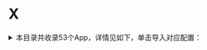# X
<details>
<summary>
本目录共收录53个App，详情见如下，单击导入对应配置：
</summary>

- [下厨房](https://quantumult.app/x/open-app/add-resource?remote-resource=%7B%22filter_remote%22%3A%20%5B%22https%3A%2F%2Fraw.githubusercontent.com%2Fzirawell%2FR-Store%2Fmain%2FRule%2FQuanX%2FAdblock%2FApp%2FX%2F%E4%B8%8B%E5%8E%A8%E6%88%BF%2Ffilter%2Fxiachufang.list%2C%20tag%3D%E4%B8%8B%E5%8E%A8%E6%88%BF%22%5D%2C%22rewrite_remote%22%3A%20%5B%22https%3A%2F%2Fraw.githubusercontent.com%2Fzirawell%2FR-Store%2Fmain%2FRule%2FQuanX%2FAdblock%2FApp%2FX%2F%E4%B8%8B%E5%8E%A8%E6%88%BF%2Frewrite%2Fxiachufang.conf%2C%20tag%3D%E4%B8%8B%E5%8E%A8%E6%88%BF%22%5D%7D)
- [兴业生活](https://quantumult.app/x/open-app/add-resource?remote-resource=%7B%22rewrite_remote%22%3A%20%5B%22https%3A%2F%2Fraw.githubusercontent.com%2Fzirawell%2FR-Store%2Fmain%2FRule%2FQuanX%2FAdblock%2FApp%2FX%2F%E5%85%B4%E4%B8%9A%E7%94%9F%E6%B4%BB%2Frewrite%2Fciblife.conf%2C%20tag%3D%E5%85%B4%E4%B8%9A%E7%94%9F%E6%B4%BB%22%5D%7D)
- [兴业证券优理宝](https://quantumult.app/x/open-app/add-resource?remote-resource=%7B%22rewrite_remote%22%3A%20%5B%22https%3A%2F%2Fraw.githubusercontent.com%2Fzirawell%2FR-Store%2Fmain%2FRule%2FQuanX%2FAdblock%2FApp%2FX%2F%E5%85%B4%E4%B8%9A%E8%AF%81%E5%88%B8%E4%BC%98%E7%90%86%E5%AE%9D%2Frewrite%2Fxyzq.conf%2C%20tag%3D%E5%85%B4%E4%B8%9A%E8%AF%81%E5%88%B8%E4%BC%98%E7%90%86%E5%AE%9D%22%5D%7D)
- [兴业银行手机银行](https://quantumult.app/x/open-app/add-resource?remote-resource=%7B%22rewrite_remote%22%3A%20%5B%22https%3A%2F%2Fraw.githubusercontent.com%2Fzirawell%2FR-Store%2Fmain%2FRule%2FQuanX%2FAdblock%2FApp%2FX%2F%E5%85%B4%E4%B8%9A%E9%93%B6%E8%A1%8C%E6%89%8B%E6%9C%BA%E9%93%B6%E8%A1%8C%2Frewrite%2Fcib.conf%2C%20tag%3D%E5%85%B4%E4%B8%9A%E9%93%B6%E8%A1%8C%E6%89%8B%E6%9C%BA%E9%93%B6%E8%A1%8C%22%5D%7D)
- [厦门航空](https://quantumult.app/x/open-app/add-resource?remote-resource=%7B%22rewrite_remote%22%3A%20%5B%22https%3A%2F%2Fraw.githubusercontent.com%2Fzirawell%2FR-Store%2Fmain%2FRule%2FQuanX%2FAdblock%2FApp%2FX%2F%E5%8E%A6%E9%97%A8%E8%88%AA%E7%A9%BA%2Frewrite%2Fxiamenair.conf%2C%20tag%3D%E5%8E%A6%E9%97%A8%E8%88%AA%E7%A9%BA%22%5D%7D)
- [向日葵远程控制](https://quantumult.app/x/open-app/add-resource?remote-resource=%7B%22rewrite_remote%22%3A%20%5B%22https%3A%2F%2Fraw.githubusercontent.com%2Fzirawell%2FR-Store%2Fmain%2FRule%2FQuanX%2FAdblock%2FApp%2FX%2F%E5%90%91%E6%97%A5%E8%91%B5%E8%BF%9C%E7%A8%8B%E6%8E%A7%E5%88%B6%2Frewrite%2Fsunlogin.conf%2C%20tag%3D%E5%90%91%E6%97%A5%E8%91%B5%E8%BF%9C%E7%A8%8B%E6%8E%A7%E5%88%B6%22%5D%7D)
- [喜马拉雅](https://quantumult.app/x/open-app/add-resource?remote-resource=%7B%22filter_remote%22%3A%20%5B%22https%3A%2F%2Fraw.githubusercontent.com%2Fzirawell%2FR-Store%2Fmain%2FRule%2FQuanX%2FAdblock%2FApp%2FX%2F%E5%96%9C%E9%A9%AC%E6%8B%89%E9%9B%85%2Ffilter%2Fxmly.list%2C%20tag%3D%E5%96%9C%E9%A9%AC%E6%8B%89%E9%9B%85%22%5D%2C%22rewrite_remote%22%3A%20%5B%22https%3A%2F%2Fraw.githubusercontent.com%2Fzirawell%2FR-Store%2Fmain%2FRule%2FQuanX%2FAdblock%2FApp%2FX%2F%E5%96%9C%E9%A9%AC%E6%8B%89%E9%9B%85%2Frewrite%2Fxmly.conf%2C%20tag%3D%E5%96%9C%E9%A9%AC%E6%8B%89%E9%9B%85%22%5D%7D)
- [学信网](https://quantumult.app/x/open-app/add-resource?remote-resource=%7B%22filter_remote%22%3A%20%5B%22https%3A%2F%2Fraw.githubusercontent.com%2Fzirawell%2FR-Store%2Fmain%2FRule%2FQuanX%2FAdblock%2FApp%2FX%2F%E5%AD%A6%E4%BF%A1%E7%BD%91%2Ffilter%2Fchsi.list%2C%20tag%3D%E5%AD%A6%E4%BF%A1%E7%BD%91%22%5D%7D)
- [小Biu智家](https://quantumult.app/x/open-app/add-resource?remote-resource=%7B%22rewrite_remote%22%3A%20%5B%22https%3A%2F%2Fraw.githubusercontent.com%2Fzirawell%2FR-Store%2Fmain%2FRule%2FQuanX%2FAdblock%2FApp%2FX%2F%E5%B0%8FBiu%E6%99%BA%E5%AE%B6%2Frewrite%2Fsuning.conf%2C%20tag%3D%E5%B0%8FBiu%E6%99%BA%E5%AE%B6%22%5D%7D)
- [小佩宠物](https://quantumult.app/x/open-app/add-resource?remote-resource=%7B%22rewrite_remote%22%3A%20%5B%22https%3A%2F%2Fraw.githubusercontent.com%2Fzirawell%2FR-Store%2Fmain%2FRule%2FQuanX%2FAdblock%2FApp%2FX%2F%E5%B0%8F%E4%BD%A9%E5%AE%A0%E7%89%A9%2Frewrite%2Fpetkit.conf%2C%20tag%3D%E5%B0%8F%E4%BD%A9%E5%AE%A0%E7%89%A9%22%5D%7D)
- [小利生活](https://quantumult.app/x/open-app/add-resource?remote-resource=%7B%22filter_remote%22%3A%20%5B%22https%3A%2F%2Fraw.githubusercontent.com%2Fzirawell%2FR-Store%2Fmain%2FRule%2FQuanX%2FAdblock%2FApp%2FX%2F%E5%B0%8F%E5%88%A9%E7%94%9F%E6%B4%BB%2Ffilter%2Fhelipay.list%2C%20tag%3D%E5%B0%8F%E5%88%A9%E7%94%9F%E6%B4%BB%22%5D%7D)
- [小合拓展](https://quantumult.app/x/open-app/add-resource?remote-resource=%7B%22rewrite_remote%22%3A%20%5B%22https%3A%2F%2Fraw.githubusercontent.com%2Fzirawell%2FR-Store%2Fmain%2FRule%2FQuanX%2FAdblock%2FApp%2FX%2F%E5%B0%8F%E5%90%88%E6%8B%93%E5%B1%95%2Frewrite%2Fxhtz.conf%2C%20tag%3D%E5%B0%8F%E5%90%88%E6%8B%93%E5%B1%95%22%5D%7D)
- [小宇宙](https://quantumult.app/x/open-app/add-resource?remote-resource=%7B%22rewrite_remote%22%3A%20%5B%22https%3A%2F%2Fraw.githubusercontent.com%2Fzirawell%2FR-Store%2Fmain%2FRule%2FQuanX%2FAdblock%2FApp%2FX%2F%E5%B0%8F%E5%AE%87%E5%AE%99%2Frewrite%2Fxiaoyuzhoufm.conf%2C%20tag%3D%E5%B0%8F%E5%AE%87%E5%AE%99%22%5D%7D)
- [小熊拦截](https://quantumult.app/x/open-app/add-resource?remote-resource=%7B%22rewrite_remote%22%3A%20%5B%22https%3A%2F%2Fraw.githubusercontent.com%2Fzirawell%2FR-Store%2Fmain%2FRule%2FQuanX%2FAdblock%2FApp%2FX%2F%E5%B0%8F%E7%86%8A%E6%8B%A6%E6%88%AA%2Frewrite%2Fxiaoxiong.conf%2C%20tag%3D%E5%B0%8F%E7%86%8A%E6%8B%A6%E6%88%AA%22%5D%7D)
- [小熊美术](https://quantumult.app/x/open-app/add-resource?remote-resource=%7B%22rewrite_remote%22%3A%20%5B%22https%3A%2F%2Fraw.githubusercontent.com%2Fzirawell%2FR-Store%2Fmain%2FRule%2FQuanX%2FAdblock%2FApp%2FX%2F%E5%B0%8F%E7%86%8A%E7%BE%8E%E6%9C%AF%2Frewrite%2Fxiaoxiongmeishu.conf%2C%20tag%3D%E5%B0%8F%E7%86%8A%E7%BE%8E%E6%9C%AF%22%5D%7D)
- [小爱音箱](https://quantumult.app/x/open-app/add-resource?remote-resource=%7B%22filter_remote%22%3A%20%5B%22https%3A%2F%2Fraw.githubusercontent.com%2Fzirawell%2FR-Store%2Fmain%2FRule%2FQuanX%2FAdblock%2FApp%2FX%2F%E5%B0%8F%E7%88%B1%E9%9F%B3%E7%AE%B1%2Ffilter%2Fxiaoaisound.list%2C%20tag%3D%E5%B0%8F%E7%88%B1%E9%9F%B3%E7%AE%B1%22%5D%2C%22rewrite_remote%22%3A%20%5B%22https%3A%2F%2Fraw.githubusercontent.com%2Fzirawell%2FR-Store%2Fmain%2FRule%2FQuanX%2FAdblock%2FApp%2FX%2F%E5%B0%8F%E7%88%B1%E9%9F%B3%E7%AE%B1%2Frewrite%2Fxiaoaisound.conf%2C%20tag%3D%E5%B0%8F%E7%88%B1%E9%9F%B3%E7%AE%B1%22%5D%7D)
- [小牛电动](https://quantumult.app/x/open-app/add-resource?remote-resource=%7B%22rewrite_remote%22%3A%20%5B%22https%3A%2F%2Fraw.githubusercontent.com%2Fzirawell%2FR-Store%2Fmain%2FRule%2FQuanX%2FAdblock%2FApp%2FX%2F%E5%B0%8F%E7%89%9B%E7%94%B5%E5%8A%A8%2Frewrite%2Fniu.conf%2C%20tag%3D%E5%B0%8F%E7%89%9B%E7%94%B5%E5%8A%A8%22%5D%7D)
- [小特](https://quantumult.app/x/open-app/add-resource?remote-resource=%7B%22rewrite_remote%22%3A%20%5B%22https%3A%2F%2Fraw.githubusercontent.com%2Fzirawell%2FR-Store%2Fmain%2FRule%2FQuanX%2FAdblock%2FApp%2FX%2F%E5%B0%8F%E7%89%B9%2Frewrite%2Fxiaote.conf%2C%20tag%3D%E5%B0%8F%E7%89%B9%22%5D%7D)
- [小白学习打印](https://quantumult.app/x/open-app/add-resource?remote-resource=%7B%22rewrite_remote%22%3A%20%5B%22https%3A%2F%2Fraw.githubusercontent.com%2Fzirawell%2FR-Store%2Fmain%2FRule%2FQuanX%2FAdblock%2FApp%2FX%2F%E5%B0%8F%E7%99%BD%E5%AD%A6%E4%B9%A0%E6%89%93%E5%8D%B0%2Frewrite%2Fxbxxhz.conf%2C%20tag%3D%E5%B0%8F%E7%99%BD%E5%AD%A6%E4%B9%A0%E6%89%93%E5%8D%B0%22%5D%7D)
- [小睡眠](https://quantumult.app/x/open-app/add-resource?remote-resource=%7B%22rewrite_remote%22%3A%20%5B%22https%3A%2F%2Fraw.githubusercontent.com%2Fzirawell%2FR-Store%2Fmain%2FRule%2FQuanX%2FAdblock%2FApp%2FX%2F%E5%B0%8F%E7%9D%A1%E7%9C%A0%2Frewrite%2Fcosleep.conf%2C%20tag%3D%E5%B0%8F%E7%9D%A1%E7%9C%A0%22%5D%7D)
- [小站](https://quantumult.app/x/open-app/add-resource?remote-resource=%7B%22rewrite_remote%22%3A%20%5B%22https%3A%2F%2Fraw.githubusercontent.com%2Fzirawell%2FR-Store%2Fmain%2FRule%2FQuanX%2FAdblock%2FApp%2FX%2F%E5%B0%8F%E7%AB%99%2Frewrite%2Fzhan.conf%2C%20tag%3D%E5%B0%8F%E7%AB%99%22%5D%7D)
- [小米商城](https://quantumult.app/x/open-app/add-resource?remote-resource=%7B%22rewrite_remote%22%3A%20%5B%22https%3A%2F%2Fraw.githubusercontent.com%2Fzirawell%2FR-Store%2Fmain%2FRule%2FQuanX%2FAdblock%2FApp%2FX%2F%E5%B0%8F%E7%B1%B3%E5%95%86%E5%9F%8E%2Frewrite%2Fmishop.conf%2C%20tag%3D%E5%B0%8F%E7%B1%B3%E5%95%86%E5%9F%8E%22%5D%7D)
- [小米打印](https://quantumult.app/x/open-app/add-resource?remote-resource=%7B%22rewrite_remote%22%3A%20%5B%22https%3A%2F%2Fraw.githubusercontent.com%2Fzirawell%2FR-Store%2Fmain%2FRule%2FQuanX%2FAdblock%2FApp%2FX%2F%E5%B0%8F%E7%B1%B3%E6%89%93%E5%8D%B0%2Frewrite%2Fmiprint.conf%2C%20tag%3D%E5%B0%8F%E7%B1%B3%E6%89%93%E5%8D%B0%22%5D%7D)
- [小米有品](https://quantumult.app/x/open-app/add-resource?remote-resource=%7B%22filter_remote%22%3A%20%5B%22https%3A%2F%2Fraw.githubusercontent.com%2Fzirawell%2FR-Store%2Fmain%2FRule%2FQuanX%2FAdblock%2FApp%2FX%2F%E5%B0%8F%E7%B1%B3%E6%9C%89%E5%93%81%2Ffilter%2Fmiyoupin.list%2C%20tag%3D%E5%B0%8F%E7%B1%B3%E6%9C%89%E5%93%81%22%5D%2C%22rewrite_remote%22%3A%20%5B%22https%3A%2F%2Fraw.githubusercontent.com%2Fzirawell%2FR-Store%2Fmain%2FRule%2FQuanX%2FAdblock%2FApp%2FX%2F%E5%B0%8F%E7%B1%B3%E6%9C%89%E5%93%81%2Frewrite%2Fmiyoupin.conf%2C%20tag%3D%E5%B0%8F%E7%B1%B3%E6%9C%89%E5%93%81%22%5D%7D)
- [小米运动](https://quantumult.app/x/open-app/add-resource?remote-resource=%7B%22rewrite_remote%22%3A%20%5B%22https%3A%2F%2Fraw.githubusercontent.com%2Fzirawell%2FR-Store%2Fmain%2FRule%2FQuanX%2FAdblock%2FApp%2FX%2F%E5%B0%8F%E7%B1%B3%E8%BF%90%E5%8A%A8%2Frewrite%2Fmifit.conf%2C%20tag%3D%E5%B0%8F%E7%B1%B3%E8%BF%90%E5%8A%A8%22%5D%7D)
- [小红书](https://quantumult.app/x/open-app/add-resource?remote-resource=%7B%22filter_remote%22%3A%20%5B%22https%3A%2F%2Fraw.githubusercontent.com%2Fzirawell%2FR-Store%2Fmain%2FRule%2FQuanX%2FAdblock%2FApp%2FX%2F%E5%B0%8F%E7%BA%A2%E4%B9%A6%2Ffilter%2Fxiaohongshu.list%2C%20tag%3D%E5%B0%8F%E7%BA%A2%E4%B9%A6%22%5D%2C%22rewrite_remote%22%3A%20%5B%22https%3A%2F%2Fraw.githubusercontent.com%2Fzirawell%2FR-Store%2Fmain%2FRule%2FQuanX%2FAdblock%2FApp%2FX%2F%E5%B0%8F%E7%BA%A2%E4%B9%A6%2Frewrite%2Fxiaohongshu.conf%2C%20tag%3D%E5%B0%8F%E7%BA%A2%E4%B9%A6%22%5D%7D)
- [小芒](https://quantumult.app/x/open-app/add-resource?remote-resource=%7B%22rewrite_remote%22%3A%20%5B%22https%3A%2F%2Fraw.githubusercontent.com%2Fzirawell%2FR-Store%2Fmain%2FRule%2FQuanX%2FAdblock%2FApp%2FX%2F%E5%B0%8F%E8%8A%92%2Frewrite%2Fmgtv.conf%2C%20tag%3D%E5%B0%8F%E8%8A%92%22%5D%7D)
- [小蚕霸王餐](https://quantumult.app/x/open-app/add-resource?remote-resource=%7B%22rewrite_remote%22%3A%20%5B%22https%3A%2F%2Fraw.githubusercontent.com%2Fzirawell%2FR-Store%2Fmain%2FRule%2FQuanX%2FAdblock%2FApp%2FX%2F%E5%B0%8F%E8%9A%95%E9%9C%B8%E7%8E%8B%E9%A4%90%2Frewrite%2Fxcbwc.conf%2C%20tag%3D%E5%B0%8F%E8%9A%95%E9%9C%B8%E7%8E%8B%E9%A4%90%22%5D%7D)
- [小象超市](https://quantumult.app/x/open-app/add-resource?remote-resource=%7B%22rewrite_remote%22%3A%20%5B%22https%3A%2F%2Fraw.githubusercontent.com%2Fzirawell%2FR-Store%2Fmain%2FRule%2FQuanX%2FAdblock%2FApp%2FX%2F%E5%B0%8F%E8%B1%A1%E8%B6%85%E5%B8%82%2Frewrite%2Fxiaoxiang.conf%2C%20tag%3D%E5%B0%8F%E8%B1%A1%E8%B6%85%E5%B8%82%22%5D%7D)
- [小鹏汽车](https://quantumult.app/x/open-app/add-resource?remote-resource=%7B%22filter_remote%22%3A%20%5B%22https%3A%2F%2Fraw.githubusercontent.com%2Fzirawell%2FR-Store%2Fmain%2FRule%2FQuanX%2FAdblock%2FApp%2FX%2F%E5%B0%8F%E9%B9%8F%E6%B1%BD%E8%BD%A6%2Ffilter%2Fxpeng.list%2C%20tag%3D%E5%B0%8F%E9%B9%8F%E6%B1%BD%E8%BD%A6%22%5D%2C%22rewrite_remote%22%3A%20%5B%22https%3A%2F%2Fraw.githubusercontent.com%2Fzirawell%2FR-Store%2Fmain%2FRule%2FQuanX%2FAdblock%2FApp%2FX%2F%E5%B0%8F%E9%B9%8F%E6%B1%BD%E8%BD%A6%2Frewrite%2Fxpeng.conf%2C%20tag%3D%E5%B0%8F%E9%B9%8F%E6%B1%BD%E8%BD%A6%22%5D%7D)
- [小黑盒](https://quantumult.app/x/open-app/add-resource?remote-resource=%7B%22rewrite_remote%22%3A%20%5B%22https%3A%2F%2Fraw.githubusercontent.com%2Fzirawell%2FR-Store%2Fmain%2FRule%2FQuanX%2FAdblock%2FApp%2FX%2F%E5%B0%8F%E9%BB%91%E7%9B%92%2Frewrite%2Fxiaoheihe.conf%2C%20tag%3D%E5%B0%8F%E9%BB%91%E7%9B%92%22%5D%7D)
- [希尔顿荣誉客会](https://quantumult.app/x/open-app/add-resource?remote-resource=%7B%22rewrite_remote%22%3A%20%5B%22https%3A%2F%2Fraw.githubusercontent.com%2Fzirawell%2FR-Store%2Fmain%2FRule%2FQuanX%2FAdblock%2FApp%2FX%2F%E5%B8%8C%E5%B0%94%E9%A1%BF%E8%8D%A3%E8%AA%89%E5%AE%A2%E4%BC%9A%2Frewrite%2Fhilton.conf%2C%20tag%3D%E5%B8%8C%E5%B0%94%E9%A1%BF%E8%8D%A3%E8%AA%89%E5%AE%A2%E4%BC%9A%22%5D%7D)
- [希沃白板](https://quantumult.app/x/open-app/add-resource?remote-resource=%7B%22rewrite_remote%22%3A%20%5B%22https%3A%2F%2Fraw.githubusercontent.com%2Fzirawell%2FR-Store%2Fmain%2FRule%2FQuanX%2FAdblock%2FApp%2FX%2F%E5%B8%8C%E6%B2%83%E7%99%BD%E6%9D%BF%2Frewrite%2Fseewo.conf%2C%20tag%3D%E5%B8%8C%E6%B2%83%E7%99%BD%E6%9D%BF%22%5D%7D)
- [心悦俱乐部](https://quantumult.app/x/open-app/add-resource?remote-resource=%7B%22rewrite_remote%22%3A%20%5B%22https%3A%2F%2Fraw.githubusercontent.com%2Fzirawell%2FR-Store%2Fmain%2FRule%2FQuanX%2FAdblock%2FApp%2FX%2F%E5%BF%83%E6%82%A6%E4%BF%B1%E4%B9%90%E9%83%A8%2Frewrite%2Fxinyue.conf%2C%20tag%3D%E5%BF%83%E6%82%A6%E4%BF%B1%E4%B9%90%E9%83%A8%22%5D%7D)
- [携程旅行](https://quantumult.app/x/open-app/add-resource?remote-resource=%7B%22filter_remote%22%3A%20%5B%22https%3A%2F%2Fraw.githubusercontent.com%2Fzirawell%2FR-Store%2Fmain%2FRule%2FQuanX%2FAdblock%2FApp%2FX%2F%E6%90%BA%E7%A8%8B%E6%97%85%E8%A1%8C%2Ffilter%2Fctrip.list%2C%20tag%3D%E6%90%BA%E7%A8%8B%E6%97%85%E8%A1%8C%22%5D%2C%22rewrite_remote%22%3A%20%5B%22https%3A%2F%2Fraw.githubusercontent.com%2Fzirawell%2FR-Store%2Fmain%2FRule%2FQuanX%2FAdblock%2FApp%2FX%2F%E6%90%BA%E7%A8%8B%E6%97%85%E8%A1%8C%2Frewrite%2Fctrip.conf%2C%20tag%3D%E6%90%BA%E7%A8%8B%E6%97%85%E8%A1%8C%22%5D%7D)
- [新浪新闻](https://quantumult.app/x/open-app/add-resource?remote-resource=%7B%22rewrite_remote%22%3A%20%5B%22https%3A%2F%2Fraw.githubusercontent.com%2Fzirawell%2FR-Store%2Fmain%2FRule%2FQuanX%2FAdblock%2FApp%2FX%2F%E6%96%B0%E6%B5%AA%E6%96%B0%E9%97%BB%2Frewrite%2Fsinaapp.conf%2C%20tag%3D%E6%96%B0%E6%B5%AA%E6%96%B0%E9%97%BB%22%5D%7D)
- [新片场](https://quantumult.app/x/open-app/add-resource?remote-resource=%7B%22rewrite_remote%22%3A%20%5B%22https%3A%2F%2Fraw.githubusercontent.com%2Fzirawell%2FR-Store%2Fmain%2FRule%2FQuanX%2FAdblock%2FApp%2FX%2F%E6%96%B0%E7%89%87%E5%9C%BA%2Frewrite%2Fxinpianchang.conf%2C%20tag%3D%E6%96%B0%E7%89%87%E5%9C%BA%22%5D%7D)
- [星火英语](https://quantumult.app/x/open-app/add-resource?remote-resource=%7B%22rewrite_remote%22%3A%20%5B%22https%3A%2F%2Fraw.githubusercontent.com%2Fzirawell%2FR-Store%2Fmain%2FRule%2FQuanX%2FAdblock%2FApp%2FX%2F%E6%98%9F%E7%81%AB%E8%8B%B1%E8%AF%AD%2Frewrite%2Fsparke.conf%2C%20tag%3D%E6%98%9F%E7%81%AB%E8%8B%B1%E8%AF%AD%22%5D%7D)
- [星财富](https://quantumult.app/x/open-app/add-resource?remote-resource=%7B%22rewrite_remote%22%3A%20%5B%22https%3A%2F%2Fraw.githubusercontent.com%2Fzirawell%2FR-Store%2Fmain%2FRule%2FQuanX%2FAdblock%2FApp%2FX%2F%E6%98%9F%E8%B4%A2%E5%AF%8C%2Frewrite%2Fxingcaifu.conf%2C%20tag%3D%E6%98%9F%E8%B4%A2%E5%AF%8C%22%5D%7D)
- [星途starway](https://quantumult.app/x/open-app/add-resource?remote-resource=%7B%22rewrite_remote%22%3A%20%5B%22https%3A%2F%2Fraw.githubusercontent.com%2Fzirawell%2FR-Store%2Fmain%2FRule%2FQuanX%2FAdblock%2FApp%2FX%2F%E6%98%9F%E9%80%94starway%2Frewrite%2Fstarway.conf%2C%20tag%3D%E6%98%9F%E9%80%94starway%22%5D%7D)
- [晓晓优选霸王餐](https://quantumult.app/x/open-app/add-resource?remote-resource=%7B%22filter_remote%22%3A%20%5B%22https%3A%2F%2Fraw.githubusercontent.com%2Fzirawell%2FR-Store%2Fmain%2FRule%2FQuanX%2FAdblock%2FApp%2FX%2F%E6%99%93%E6%99%93%E4%BC%98%E9%80%89%E9%9C%B8%E7%8E%8B%E9%A4%90%2Ffilter%2Fxiaoxiaoyouxuan.list%2C%20tag%3D%E6%99%93%E6%99%93%E4%BC%98%E9%80%89%E9%9C%B8%E7%8E%8B%E9%A4%90%22%5D%2C%22rewrite_remote%22%3A%20%5B%22https%3A%2F%2Fraw.githubusercontent.com%2Fzirawell%2FR-Store%2Fmain%2FRule%2FQuanX%2FAdblock%2FApp%2FX%2F%E6%99%93%E6%99%93%E4%BC%98%E9%80%89%E9%9C%B8%E7%8E%8B%E9%A4%90%2Frewrite%2Fxiaoxiaoyouxuan.conf%2C%20tag%3D%E6%99%93%E6%99%93%E4%BC%98%E9%80%89%E9%9C%B8%E7%8E%8B%E9%A4%90%22%5D%7D)
- [福享太平](https://quantumult.app/x/open-app/add-resource?remote-resource=%7B%22rewrite_remote%22%3A%20%5B%22https%3A%2F%2Fraw.githubusercontent.com%2Fzirawell%2FR-Store%2Fmain%2FRule%2FQuanX%2FAdblock%2FApp%2FX%2F%E7%A6%8F%E4%BA%AB%E5%A4%AA%E5%B9%B3%2Frewrite%2Ftaiping.conf%2C%20tag%3D%E7%A6%8F%E4%BA%AB%E5%A4%AA%E5%B9%B3%22%5D%7D)
- [笑容加](https://quantumult.app/x/open-app/add-resource?remote-resource=%7B%22rewrite_remote%22%3A%20%5B%22https%3A%2F%2Fraw.githubusercontent.com%2Fzirawell%2FR-Store%2Fmain%2FRule%2FQuanX%2FAdblock%2FApp%2FX%2F%E7%AC%91%E5%AE%B9%E5%8A%A0%2Frewrite%2Fusmile.conf%2C%20tag%3D%E7%AC%91%E5%AE%B9%E5%8A%A0%22%5D%7D)
- [米游社](https://quantumult.app/x/open-app/add-resource?remote-resource=%7B%22rewrite_remote%22%3A%20%5B%22https%3A%2F%2Fraw.githubusercontent.com%2Fzirawell%2FR-Store%2Fmain%2FRule%2FQuanX%2FAdblock%2FApp%2FX%2F%E7%B1%B3%E6%B8%B8%E7%A4%BE%2Frewrite%2Fmihoyo.conf%2C%20tag%3D%E7%B1%B3%E6%B8%B8%E7%A4%BE%22%5D%7D)
- [米读小说](https://quantumult.app/x/open-app/add-resource?remote-resource=%7B%22rewrite_remote%22%3A%20%5B%22https%3A%2F%2Fraw.githubusercontent.com%2Fzirawell%2FR-Store%2Fmain%2FRule%2FQuanX%2FAdblock%2FApp%2FX%2F%E7%B1%B3%E8%AF%BB%E5%B0%8F%E8%AF%B4%2Frewrite%2Fmiread.conf%2C%20tag%3D%E7%B1%B3%E8%AF%BB%E5%B0%8F%E8%AF%B4%22%5D%7D)
- [西施眼](https://quantumult.app/x/open-app/add-resource?remote-resource=%7B%22rewrite_remote%22%3A%20%5B%22https%3A%2F%2Fraw.githubusercontent.com%2Fzirawell%2FR-Store%2Fmain%2FRule%2FQuanX%2FAdblock%2FApp%2FX%2F%E8%A5%BF%E6%96%BD%E7%9C%BC%2Frewrite%2Ftmuyun.conf%2C%20tag%3D%E8%A5%BF%E6%96%BD%E7%9C%BC%22%5D%7D)
- [西窗烛](https://quantumult.app/x/open-app/add-resource?remote-resource=%7B%22rewrite_remote%22%3A%20%5B%22https%3A%2F%2Fraw.githubusercontent.com%2Fzirawell%2FR-Store%2Fmain%2FRule%2FQuanX%2FAdblock%2FApp%2FX%2F%E8%A5%BF%E7%AA%97%E7%83%9B%2Frewrite%2Fxczim.conf%2C%20tag%3D%E8%A5%BF%E7%AA%97%E7%83%9B%22%5D%7D)
- [讯飞输入法](https://quantumult.app/x/open-app/add-resource?remote-resource=%7B%22filter_remote%22%3A%20%5B%22https%3A%2F%2Fraw.githubusercontent.com%2Fzirawell%2FR-Store%2Fmain%2FRule%2FQuanX%2FAdblock%2FApp%2FX%2F%E8%AE%AF%E9%A3%9E%E8%BE%93%E5%85%A5%E6%B3%95%2Ffilter%2Fxunfei.list%2C%20tag%3D%E8%AE%AF%E9%A3%9E%E8%BE%93%E5%85%A5%E6%B3%95%22%5D%7D)
- [迅游加速器](https://quantumult.app/x/open-app/add-resource?remote-resource=%7B%22rewrite_remote%22%3A%20%5B%22https%3A%2F%2Fraw.githubusercontent.com%2Fzirawell%2FR-Store%2Fmain%2FRule%2FQuanX%2FAdblock%2FApp%2FX%2F%E8%BF%85%E6%B8%B8%E5%8A%A0%E9%80%9F%E5%99%A8%2Frewrite%2Fxunyou.conf%2C%20tag%3D%E8%BF%85%E6%B8%B8%E5%8A%A0%E9%80%9F%E5%99%A8%22%5D%7D)
- [迅雷](https://quantumult.app/x/open-app/add-resource?remote-resource=%7B%22filter_remote%22%3A%20%5B%22https%3A%2F%2Fraw.githubusercontent.com%2Fzirawell%2FR-Store%2Fmain%2FRule%2FQuanX%2FAdblock%2FApp%2FX%2F%E8%BF%85%E9%9B%B7%2Ffilter%2Fxunlei.list%2C%20tag%3D%E8%BF%85%E9%9B%B7%22%5D%2C%22rewrite_remote%22%3A%20%5B%22https%3A%2F%2Fraw.githubusercontent.com%2Fzirawell%2FR-Store%2Fmain%2FRule%2FQuanX%2FAdblock%2FApp%2FX%2F%E8%BF%85%E9%9B%B7%2Frewrite%2Fxunlei.conf%2C%20tag%3D%E8%BF%85%E9%9B%B7%22%5D%7D)
- [闲鱼](https://quantumult.app/x/open-app/add-resource?remote-resource=%7B%22rewrite_remote%22%3A%20%5B%22https%3A%2F%2Fraw.githubusercontent.com%2Fzirawell%2FR-Store%2Fmain%2FRule%2FQuanX%2FAdblock%2FApp%2FX%2F%E9%97%B2%E9%B1%BC%2Frewrite%2Fgoofish.conf%2C%20tag%3D%E9%97%B2%E9%B1%BC%22%5D%7D)
- [雪球](https://quantumult.app/x/open-app/add-resource?remote-resource=%7B%22rewrite_remote%22%3A%20%5B%22https%3A%2F%2Fraw.githubusercontent.com%2Fzirawell%2FR-Store%2Fmain%2FRule%2FQuanX%2FAdblock%2FApp%2FX%2F%E9%9B%AA%E7%90%83%2Frewrite%2Fxueqiu.conf%2C%20tag%3D%E9%9B%AA%E7%90%83%22%5D%7D)
- [香山智能](https://quantumult.app/x/open-app/add-resource?remote-resource=%7B%22rewrite_remote%22%3A%20%5B%22https%3A%2F%2Fraw.githubusercontent.com%2Fzirawell%2FR-Store%2Fmain%2FRule%2FQuanX%2FAdblock%2FApp%2FX%2F%E9%A6%99%E5%B1%B1%E6%99%BA%E8%83%BD%2Frewrite%2Fsenssun.conf%2C%20tag%3D%E9%A6%99%E5%B1%B1%E6%99%BA%E8%83%BD%22%5D%7D)

</details>